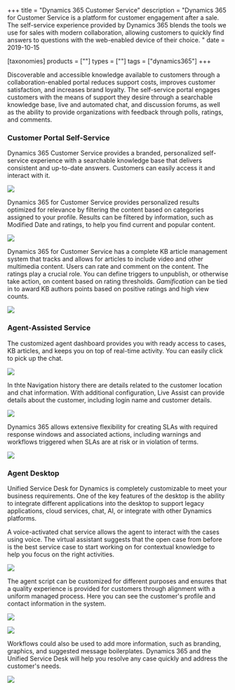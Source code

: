 +++
title = "Dynamics 365 Customer Service"
description = "Dynamics 365 for Customer Service is a platform for customer engagement after a sale. The self-service experience provided by Dynamics 365 blends the tools we use for sales with modern collaboration, allowing customers to quickly find answers to questions with the web-enabled device of their choice. "
date = 2019-10-15

[taxonomies]
products = [""]
types = [""]
tags = ["dynamics365"]
+++

Discoverable and accessible knowledge available to customers through a
collaboration-enabled portal reduces support costs, improves customer
satisfaction, and increases brand loyalty. The self-service portal
engages customers with the means of support they desire through a
searchable knowledge base, live and automated chat, and discussion
forums, as well as the ability to provide organizations with feedback
through polls, ratings, and comments.

### Customer Portal Self-Service

Dynamics 365 Customer Service provides a branded, personalized
self-service experience with a searchable knowledge base that delivers
consistent and up-to-date answers. Customers can easily access it and
interact with it.

![](https://o365hq.com/images/558.png)

Dynamics 365 for Customer Service provides personalized results
optimized for relevance by filtering the content based on categories
assigned to your profile. Results can be filtered by information, such
as Modified Date and ratings, to help you find current and popular
content.

![](https://o365hq.com/images/557.png)

Dynamics 365 for Customer Service has a complete KB article management
system that tracks and allows for articles to include video and other
multimedia content. Users can rate and comment on the content. The
ratings play a crucial role. You can define triggers to unpublish, or
otherwise take action, on content based on rating thresholds.
*Gamification* can be tied in to award KB authors points based on
positive ratings and high view counts.

![](https://o365hq.com/images/556.png)

### Agent-Assisted Service

The customized agent dashboard provides you with ready access to cases,
KB articles, and keeps you on top of real-time activity. You can easily
click to pick up the chat.

![](https://o365hq.com/images/555.png)

In thte Navigation history there are details related to the customer location
and chat information. With additional configuration, Live Assist can
provide details about the customer, including login name and customer
details.

![](https://o365hq.com/images/564.png)

Dynamics 365 allows extensive flexibility for creating SLAs
with required response windows and associated actions, including
warnings and workflows triggered when SLAs are at risk or in
violation of terms.

![](https://o365hq.com/images/559.png)

### Agent Desktop

Unified Service Desk for Dynamics is completely customizable to meet
your business requirements. One of the key features of the desktop is
the ability to integrate different applications into the desktop to
support legacy applications, cloud services, chat, AI, or integrate with
other Dynamics platforms.

A voice-activated chat service allows the agent to interact with the
cases using voice. The virtual assistant suggests that the open case
from before is the best service case to start working on for contextual
knowledge to help you focus on the right activities.

![](https://o365hq.com/images/560.png)

The agent script can be customized for different purposes and ensures
that a quality experience is provided for customers through alignment
with a uniform managed process. Here you can see the customer's profile
and contact information in the system.

![](https://o365hq.com/images/563.png)

![](https://o365hq.com/images/562.png)

Workflows could also be used to add more information, such as branding,
graphics, and suggested message boilerplates. Dynamics 365 and the
Unified Service Desk will help you resolve any case quickly and address
the customer's needs.

![](https://o365hq.com/images/561.png)
